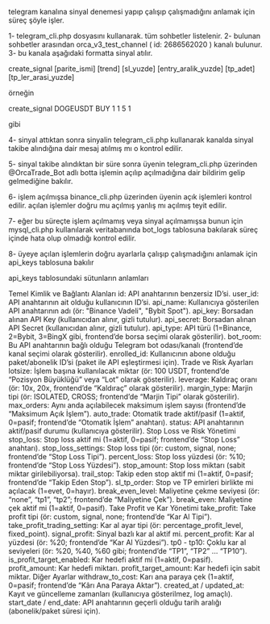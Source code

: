 telegram kanalına sinyal denemesi yapıp çalışıp çalışmadığını anlamak için süreç şöyle işler. 

1- telegram_cli.php dosyasını kullanarak. tüm sohbetler listelenir. 
2- bulunan sohbetler arasından orca_v3_test_channel ( id: 2686562020 ) kanalı bulunur.
3- bu kanala aşağıdaki formatta sinyal atılır.

create_signal [parite_ismi] [trend] [sl_yuzde] [entry_aralik_yuzde] [tp_adet] [tp_ler_arasi_yuzde]

örneğin

create_signal DOGEUSDT BUY 1 1 5 1

gibi

4- sinyal attıktan sonra sinyalin telegram_cli.php kullanarak kanalda sinyal takibe alındığına dair mesaj atılmış mı o kontrol edilir. 

5- sinyal takibe alındıktan bir süre sonra üyenin telegram_cli.php üzerinden @OrcaTrade_Bot adlı botta işlemin açılıp açılmadığına dair
bildirim gelip gelmediğine bakılır. 

6- işlem açılmışsa binance_cli.php üzerinden üyenin açık işlemleri kontrol edilir. açılan işlemler doğru mu açılmış yanlış mı açılmış teyit edilir.

7- eğer bu süreçte işlem açılmamış veya sinyal açılmamışsa bunun için mysql_cli.php kullanılarak veritabanında bot_logs tablosuna bakılarak süreç 
içinde hata olup olmadığı kontrol edilir. 

8- üyeye açılan işlemlerin doğru ayarlarla çalışıp çalışmadığını anlamak için api_keys tablosuna bakılır 

api_keys tablosundaki sütunların anlamları

Temel Kimlik ve Bağlantı Alanları
id: API anahtarının benzersiz ID’si.
user_id: API anahtarının ait olduğu kullanıcının ID’si.
api_name: Kullanıcıya gösterilen API anahtarının adı (ör: "Binance Vadeli", "Bybit Spot").
api_key: Borsadan alınan API Key (kullanıcıdan alınır, gizli tutulur).
api_secret: Borsadan alınan API Secret (kullanıcıdan alınır, gizli tutulur).
api_type: API türü (1=Binance, 2=Bybit, 3=BingX gibi, frontend’de borsa seçimi olarak gösterilir).
bot_room: Bu API anahtarının bağlı olduğu Telegram bot odası/kanalı (frontend’de kanal seçimi olarak gösterilir).
enrolled_id: Kullanıcının abone olduğu paket/abonelik ID’si (paket ile API eşleştirmesi için).
Trade ve Risk Ayarları
lotsize: İşlem başına kullanılacak miktar (ör: 100 USDT, frontend’de “Pozisyon Büyüklüğü” veya “Lot” olarak gösterilir).
leverage: Kaldıraç oranı (ör: 10x, 20x, frontend’de “Kaldıraç” olarak gösterilir).
margin_type: Marjin tipi (ör: ISOLATED, CROSS; frontend’de “Marjin Tipi” olarak gösterilir).
max_orders: Aynı anda açılabilecek maksimum işlem sayısı (frontend’de “Maksimum Açık İşlem”).
auto_trade: Otomatik trade aktif/pasif (1=aktif, 0=pasif; frontend’de “Otomatik İşlem” anahtarı).
status: API anahtarının aktif/pasif durumu (kullanıcıya gösterilir).
Stop Loss ve Risk Yönetimi
stop_loss: Stop loss aktif mi (1=aktif, 0=pasif; frontend’de “Stop Loss” anahtarı).
stop_loss_settings: Stop loss tipi (ör: custom, signal, none; frontend’de “Stop Loss Tipi”).
percent_loss: Stop loss yüzdesi (ör: %10; frontend’de “Stop Loss Yüzdesi”).
stop_amount: Stop loss miktarı (sabit miktar girilebiliyorsa).
trail_stop: Takip eden stop aktif mi (1=aktif, 0=pasif; frontend’de “Takip Eden Stop”).
sl_tp_order: Stop ve TP emirleri birlikte mi açılacak (1=evet, 0=hayır).
break_even_level: Maliyetine çekme seviyesi (ör: “none”, “tp1”, “tp2”; frontend’de “Maliyetine Çek”).
break_even: Maliyetine çek aktif mi (1=aktif, 0=pasif).
Take Profit ve Kar Yönetimi
take_profit: Take profit tipi (ör: custom, signal, none; frontend’de “Kar Al Tipi”).
take_profit_trading_setting: Kar al ayar tipi (ör: percentage_profit_level, fixed_point).
signal_profit: Sinyal bazlı kar al aktif mi.
percent_profit: Kar al yüzdesi (ör: %20; frontend’de “Kar Al Yüzdesi”).
tp0 - tp10: Çoklu kar al seviyeleri (ör: %20, %40, %60 gibi; frontend’de “TP1”, “TP2” ... “TP10”).
is_profit_target_enabled: Kar hedefi aktif mi (1=aktif, 0=pasif).
profit_amount: Kar hedefi miktarı.
profit_target_amount: Kar hedefi için sabit miktar.
Diğer Ayarlar
withdraw_to_cost: Karı ana paraya çek (1=aktif, 0=pasif; frontend’de “Kârı Ana Paraya Aktar”).
created_at / updated_at: Kayıt ve güncelleme zamanları (kullanıcıya gösterilmez, log amaçlı).
start_date / end_date: API anahtarının geçerli olduğu tarih aralığı (abonelik/paket süresi için).